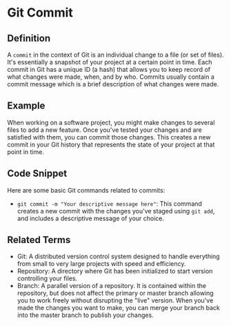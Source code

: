 # Git Commit

## Definition

A `commit` in the context of Git is an individual change to a file (or set of files). It's essentially a snapshot of your project at a certain point in time. Each commit in Git has a unique ID (a hash) that allows you to keep record of what changes were made, when, and by who. Commits usually contain a commit message which is a brief description of what changes were made.

## Example

When working on a software project, you might make changes to several files to add a new feature. Once you've tested your changes and are satisfied with them, you can commit those changes. This creates a new commit in your Git history that represents the state of your project at that point in time.

## Code Snippet

Here are some basic Git commands related to commits:

- `git commit -m "Your descriptive message here"`: This command creates a new commit with the changes you've staged using `git add`, and includes a descriptive message of your choice.


## Related Terms

- Git: A distributed version control system designed to handle everything from small to very large projects with speed and efficiency.
- Repository: A directory where Git has been initialized to start version controlling your files.
- Branch: A parallel version of a repository. It is contained within the repository, but does not affect the primary or master branch allowing you to work freely without disrupting the "live" version. When you've made the changes you want to make, you can merge your branch back into the master branch to publish your changes.
